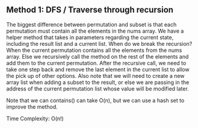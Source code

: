 ## Method 1: DFS / Traverse through recursion

The biggest difference between permutation and subset is that each permutation must contain all the elements in the nums array. We have a helper method that takes in parameters regarding the current state, including the result list and a current list. When do we break the recursion? When the current permutation contains all the elements from the nums array. Else we recursively call the method on the rest of the elements and add them to the current permutation. After the recursive call, we need to take one step back and remove the last element in the current list to allow the pick up of other options. Also note that we will need to create a new array list when adding a subset to the result, or else we are passing in the address of the current permutation list whose value will be modified later.

Note that we can contains() can take O(n), but we can use a hash set to improve the method.

Time Complexity: O(n!)
